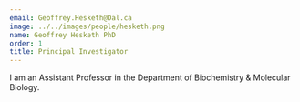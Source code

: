 ```yaml
---
email: Geoffrey.Hesketh@Dal.ca
image: ../../images/people/hesketh.png
name: Geoffrey Hesketh PhD
order: 1
title: Principal Investigator
---
```

I am an Assistant Professor in the Department of Biochemistry & Molecular Biology.